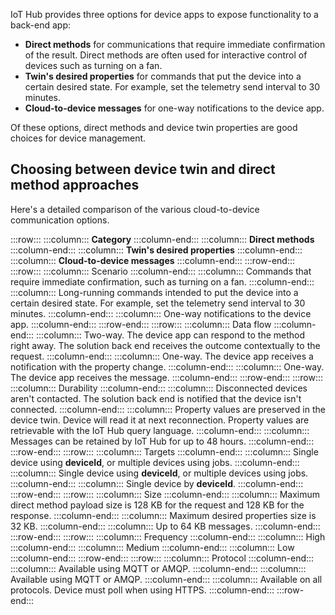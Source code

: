 IoT Hub provides three options for device apps to expose functionality to a back-end app:

- **Direct methods** for communications that require immediate confirmation of the result. Direct methods are often used for interactive control of devices such as turning on a fan.
- **Twin's desired properties** for commands that put the device into a certain desired state. For example, set the telemetry send interval to 30 minutes.
- **Cloud-to-device messages** for one-way notifications to the device app.

Of these options, direct methods and device twin properties are good choices for device management.

## Choosing between device twin and direct method approaches

Here's a detailed comparison of the various cloud-to-device communication options.

:::row:::
  :::column:::
    **Category**
  :::column-end:::
  :::column:::
    **Direct methods**
  :::column-end:::
  :::column:::
    **Twin's desired properties**
  :::column-end:::
  :::column:::
    **Cloud-to-device messages**
  :::column-end:::
:::row-end:::
:::row:::
  :::column:::
    Scenario
  :::column-end:::
  :::column:::
    Commands that require immediate confirmation, such as turning on a fan.
  :::column-end:::
  :::column:::
    Long-running commands intended to put the device into a certain desired state. For example, set the telemetry send interval to 30 minutes.
  :::column-end:::
  :::column:::
    One-way notifications to the device app.
  :::column-end:::
:::row-end:::
:::row:::
  :::column:::
    Data flow
  :::column-end:::
  :::column:::
    Two-way. The device app can respond to the method right away. The solution back end receives the outcome contextually to the request.
  :::column-end:::
  :::column:::
    One-way. The device app receives a notification with the property change.
  :::column-end:::
  :::column:::
    One-way. The device app receives the message.
  :::column-end:::
:::row-end:::
:::row:::
  :::column:::
    Durability
  :::column-end:::
  :::column:::
    Disconnected devices aren't contacted. The solution back end is notified that the device isn't connected.
  :::column-end:::
  :::column:::
    Property values are preserved in the device twin. Device will read it at next reconnection. Property values are retrievable with the IoT Hub query language.
  :::column-end:::
  :::column:::
    Messages can be retained by IoT Hub for up to 48 hours.
  :::column-end:::
:::row-end:::
:::row:::
  :::column:::
    Targets
  :::column-end:::
  :::column:::
    Single device using **deviceId**, or multiple devices using jobs.
  :::column-end:::
  :::column:::
    Single device using **deviceId**, or multiple devices using jobs.
  :::column-end:::
  :::column:::
    Single device by **deviceId**.
  :::column-end:::
:::row-end:::
:::row:::
  :::column:::
    Size
  :::column-end:::
  :::column:::
    Maximum direct method payload size is 128 KB for the request and 128 KB for the response.
  :::column-end:::
  :::column:::
    Maximum desired properties size is 32 KB.
  :::column-end:::
  :::column:::
    Up to 64 KB messages.
  :::column-end:::
:::row-end:::
:::row:::
  :::column:::
    Frequency
  :::column-end:::
  :::column:::
    High
  :::column-end:::
  :::column:::
    Medium
  :::column-end:::
  :::column:::
    Low
  :::column-end:::
:::row-end:::
:::row:::
  :::column:::
    Protocol
  :::column-end:::
  :::column:::
    Available using MQTT or AMQP.
  :::column-end:::
  :::column:::
    Available using MQTT or AMQP.
  :::column-end:::
  :::column:::
    Available on all protocols. Device must poll when using HTTPS.
  :::column-end:::
:::row-end:::
